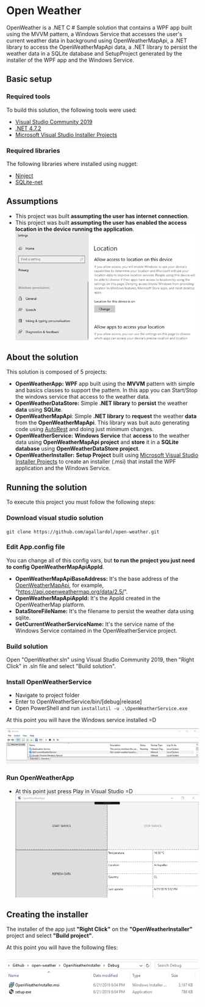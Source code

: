 # Open Weather

OpenWeather is a .NET C # Sample solution that contains a WPF app built using the MVVM pattern, a Windows Service that accesses the user's current weather data in background using OpenWeatherMapApi, a .NET library to access the OpenWeatherMapApi data, a .NET library to persist the weather data in a SQLite database and SetupProject generated by the installer of the WPF app and the Windows Service.

## Basic setup
### Required tools
To build this solution, the following tools were used:
* [Visual Studio Community 2019](https://visualstudio.microsoft.com/es/vs/)
* [.NET 4.7.2](https://dotnet.microsoft.com/download/dotnet-framework/net472)
* [Microsoft Visual Studio Installer Projects](https://marketplace.visualstudio.com/items?itemName=VisualStudioClient.MicrosoftVisualStudio2017InstallerProjects)

### Required libraries
The following libraries where installed using nugget:
* [Ninject](http://www.ninject.org/)
* [SQLite-net](https://github.com/praeclarum/sqlite-net)

## Assumptions
* This project was built **assumpting the user has internet connection**.
* This project was built **assumpting the user has enabled the access location in the device running the application**.
![Access location](/images/AccessLocation.png?raw=true "Access location")

## About the solution

This solution is composed of 5 projects:

 - **OpenWeatherApp:** **WPF** app built using the **MVVM** pattern with simple and basics classes to support the pattern. In this app you can Start/Stop the windows service that access to the weather data. 
 - **OpenWeatherDataStore:** Simple **.NET library** to **persist** the weather **data** using **SQLite**.
 - **OpenWeatherMapApi**: Simple **.NET library** to **request** the weather **data** from the **OpenWeatherMapApi**. This library was buit auto generating code using [AutoRest](https://github.com/Azure/autorest) and doing just minimum changes.
 - **OpenWeatherService:** **Windows Service** that **access** to the weather data using **OpenWeatherMapApi project** and **store** it in a **SQLite database** using **OpenWeatherDataStore project**.
 - **OpenWeatherInstaller:** **Setup Project** built using [Microsoft Visual Studio Installer Projects](https://marketplace.visualstudio.com/items?itemName=VisualStudioClient.MicrosoftVisualStudio2017InstallerProjects) to create an installer (.msi) that install the WPF application and the Windows Service.

## Running the solution
To execute this project you must follow the following steps:
### Download visual studio solution
`git clone https://github.com/agallardol/open-weather.git`
### Edit App.config file
You can change all of this config vars, but **to run the project you just need to config OpenWeatherMapApiAppId**.
 * **OpenWeatherMapApiBaseAddress:** It's the base address of the [OpenWeatherMapApi](https://openweathermap.org/api), for example, "https://api.openweathermap.org/data/2.5/".
 * **OpenWeatherMapApiAppId:** It's the AppId created in the OpenWeatherMap platform.
 * **DataStoreFileName:** It's the filename to persist the weather data using sqlite.
 * **GetCurrentWeatherServiceName:** It's the service name of the Windows Service contained in the OpenWeatherService project.

### Build solution
Open "OpenWeather.sln" using Visual Studio Community 2019, then "Right Click" in .sln file and select "Build solution".
### Install OpenWeatherService
* Navigate to project folder
* Enter to OpenWeatherService/bin/[debug|release]
* Open PowerShell and run `installutil -u .\OpenWeatherService.exe`

At this point you will have the Windows service installed =D

![OpenWeatherService](/images/OpenWeatherService.png?raw=true "OpenWeatherService")

### Run OpenWeatherApp
* At this point just press Play in Visual Studio =D
![OpenWeatherApp](/images/OpenWeatherApp.png?raw=true "OpenWeatherApp")

## Creating the installer
The installer of the app just **"Right Click"** on the **"OpenWeatherInstaller"** project and select **"Build project"**.

At this point you will have the following files:

![Installer of the WPF app and the Windows Service](/images/Installer.png?raw=true "Installer of the WPF app and the Windows Service")
